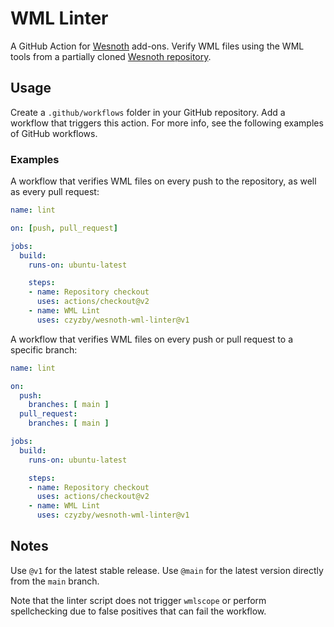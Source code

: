# WML Linter

A GitHub Action for [Wesnoth](https://www.wesnoth.org/) add-ons.
Verify WML files using the WML tools from a partially cloned
[Wesnoth repository](https://github.com/wesnoth/wesnoth).

## Usage

Create a `.github/workflows` folder in your GitHub repository.
Add a workflow that triggers this action. For more info, see
the following examples of GitHub workflows.

### Examples

A workflow that verifies WML files on every push to the repository,
as well as every pull request:

```yaml
name: lint

on: [push, pull_request]

jobs:
  build:
    runs-on: ubuntu-latest

    steps:
    - name: Repository checkout
      uses: actions/checkout@v2
    - name: WML Lint
      uses: czyzby/wesnoth-wml-linter@v1
```

A workflow that verifies WML files on every push or pull request
to a specific branch:

```yaml
name: lint

on:
  push:
    branches: [ main ]
  pull_request:
    branches: [ main ]

jobs:
  build:
    runs-on: ubuntu-latest

    steps:
    - name: Repository checkout
      uses: actions/checkout@v2
    - name: WML Lint
      uses: czyzby/wesnoth-wml-linter@v1
```

## Notes

Use `@v1` for the latest stable release. Use `@main` for the latest
version directly from the `main` branch.

Note that the linter script does not trigger `wmlscope` or perform
spellchecking due to false positives that can fail the workflow.
